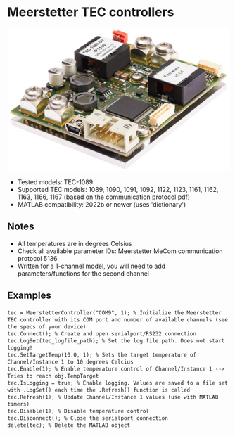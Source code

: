 # Meerstetter TEC controllers

![](Meerstetter_TEC_Controller.jpg)

- Tested models: TEC-1089
- Supported TEC models: 1089, 1090, 1091, 1092, 1122, 1123, 1161, 1162, 1163, 1166, 1167 (based on the communication protocol pdf)
- MATLAB compatibility: 2022b or newer (uses 'dictionary')

## Notes

- All temperatures are in degrees Celsius
- Check all available parameter IDs: Meerstetter MeCom communication protocol 5136
- Written for a 1-channel model, you will need to add parameters/functions for the second channel

## Examples

```
tec = MeerstetterController("COM9", 1); % Initialize the Meerstetter TEC controller with its COM port and number of available channels (see the specs of your device)
tec.Connect(); % Create and open serialport/RS232 connection
tec.LogSet(tec_logfile_path); % Set the log file path. Does not start logging!
tec.SetTargetTemp(10.0, 1); % Sets the target temperature of Channel/Instance 1 to 10 degrees Celcius
tec.Enable(1); % Enable temperature control of Channel/Instance 1 --> Tries to reach obj.TempTarget
tec.IsLogging = true; % Enable logging. Values are saved to a file set with .LogSet() each time the .Refresh() function is called
tec.Refresh(1); % Update Channel/Instance 1 values (use with MATLAB timers)
tec.Disable(1); % Disable temperature control
tec.Disconnect(); % Close the serialport connection
delete(tec); % Delete the MATLAB object
```
